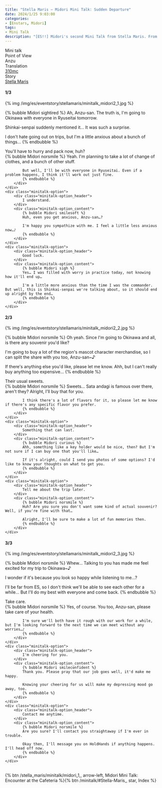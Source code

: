 ```yaml
---
title: "Stella Maris – Midori Mini Talk: Sudden Departure"
date: 2024/1/25 9:03:00
categories:
- [Enstars, Midori]
tags:
- Mini Talk
description: "[ES!!] Midori's second Mini Talk from Stella Maris. From Anzu's POV."
---
```

<div class="three-wrapper" style="--storyColor:#965e7d;--storyColor-rgb:150,94,125;--storyColor-h:326.8;--storyColor-s: 23%;--storyColor-l:47.8%;">
    <div class="info-area">
        <div class="info">
            <div class="info-item characters">
                <div class="label">
                    Mini talk
                </div>
                <div class="value">
								<a href="/categories/Enstars/Midori" character="Midori"></a>
                </div>
            </div>
            <div class="info-item one">
                <div class="label">
                    Point of View
                </div>
                <div class="value">
                    Anzu
                </div>
            </div>
            <div class="info-item two">
                <div class="label">
                    Translation
                </div>
                <div class="value">
                    <a href="/about">310mc</a>
                </div>
            </div>
            <div class="info-item three">
                <div class="label">
                   Story
                </div>
                <div class="value">
                    <a href="/stella_maris">Stella Maris</a>
                </div>
            </div>
        </div>
    </div>
</div>

<!-- more -->

#### <div mt="rare"></div> 1/3

{% img /img/es/eventstory/stellamaris/minitalk_midori2_1.jpg %}

{% bubble Midori sightired %}
Ah, Anzu-san. The truth is, I'm going to Okinawa with everyone in Ryuseitai tomorrow.

Shinkai-senpai suddenly mentioned it… It was such a surprise.

I don't hate going out on trips, but I'm a little anxious about a bunch of things…
{% endbubble %}

<div class="minitalk" character="Anzu">
    <div class="minitalk-option">
        <div class="minitalk-option_header">
            You'll have to hurry and pack now, huh?
        </div>
        <div class="minitalk-option_content">
            {% bubble Midori norsmile %}
            Yeah. I'm planning to take a lot of change of clothes, and a bunch of other stuff.

            But well, I'll be with everyone in Ryuseitai. Even if a problem happens, I think it'll work out just fine.
			{% endbubble %}
        </div>
    </div>
    <div class="minitalk-option">
        <div class="minitalk-option_header">
            I understand.
        </div>
        <div class="minitalk-option_content">
            {% bubble Midori smilesoft %}
            Huh, even you get anxious, Anzu-san…?

            I'm happy you sympathize with me. I feel a little less anxious now…♪
			{% endbubble %}
        </div>
    </div>
    <div class="minitalk-option">
        <div class="minitalk-option_header">
            Good luck.
        </div>
        <div class="minitalk-option_content">
            {% bubble Midori sigh %}
            Yes… I was filled with worry in practice today, not knowing how it'll end up…

            I'm a little more anxious than the time I was the commander. But well, this is Shinkai-senpai we're talking about, so it should end up alright by the end…
			{% endbubble %}
        </div>
    </div>
</div>

#### <div mt="rare"></div> 2/3

{% img /img/es/eventstory/stellamaris/minitalk_midori2_2.jpg %}

{% bubble Midori norsmile %}
Oh yeah. Since I'm going to Okinawa and all, is there any souvenir you'd like?

I'm going to buy a lot of the region's mascot character merchandise, so I can split the share with you too, Anzu-san~♪

If there's anything else you'd like, please let me know. Ahh, but I can't really buy anything too expensive…
{% endbubble %}

<div class="minitalk" character="Anzu">
    <div class="minitalk-option">
        <div class="minitalk-option_header">
            Their usual sweets.
        </div>
        <div class="minitalk-option_content">
            {% bubble Midori norsmile %}
            Sweets… Sata andagi is famous over there, aren't they? Alright, I'll buy that for you.

            I think there's a lot of flavors for it, so please let me know if there's any specific flavor you prefer.
			{% endbubble %}
        </div>
    </div>
    <div class="minitalk-option">
        <div class="minitalk-option_header">
            Something that can last.
        </div>
        <div class="minitalk-option_content">
            {% bubble Midori curious %}
            Ahh, something like a key holder would be nice, then? But I'm not sure if I can buy one that you'll like…

            If it's alright, could I send you photos of some options? I'd like to know your thoughts on what to get you.
			{% endbubble %}
        </div>
    </div>
    <div class="minitalk-option">
        <div class="minitalk-option_header">
            Tell me about the trip later.
        </div>
        <div class="minitalk-option_content">
            {% bubble Midori norsmile %}
            Huh? Are you sure you don't want some kind of actual souvenir? Well, if you're fine with that…

            Alright, I'll be sure to make a lot of fun memories then.
			{% endbubble %}
        </div>
    </div>
</div>

#### <div mt="rare"></div> 3/3

{% img /img/es/eventstory/stellamaris/minitalk_midori2_3.jpg %}

{% bubble Midori norsmile %}
Whew… Talking to you has made me feel excited for my trip to Okinawa~♪

I wonder if it's because you look so happy while listening to me…?

I'll be far from ES, so I don't think we'll be able to see each other for a while… But I'll do my best with everyone and come back.
{% endbubble %}

<div class="minitalk" character="Anzu">
    <div class="minitalk-option">
        <div class="minitalk-option_header">
          Take care.
        </div>
        <div class="minitalk-option_content">
            {% bubble Midori norsmile %}
            Yes, of course. You too, Anzu-san, please take care of your health.

            I'm sure we'll both have it rough with our work for a while, but I'm looking forward to the next time we can meet without any worries…♪
			{% endbubble %}
        </div>
    </div>
    <div class="minitalk-option">
        <div class="minitalk-option_header">
            I'm cheering for you.
        </div>
        <div class="minitalk-option_content">
            {% bubble Midori smileconfident %}
            Thank you. Please pray that our job goes well, it'd make me happy.

            Knowing your cheering for us will make my depressing mood go away, too.
			{% endbubble %}
        </div>
    </div>
    <div class="minitalk-option">
        <div class="minitalk-option_header">
            Contact me anytime.
        </div>
        <div class="minitalk-option_content">
            {% bubble Midori norsmile %}
            Are you sure? I'll contact you straightaway if I'm ever in trouble.

            Okay then, I'll message you on HoldHands if anything happens. I'll head off now.
			{% endbubble %}
        </div>
    </div>
</div>
<br>
<div toc>{% btn /stella_maris/minitalk/midori_1,, arrow-left, Midori Mini Talk: Encounter at the Cafeteria %}{% btn /minitalk/#Stella-Maris,, star, Index %}</div>
